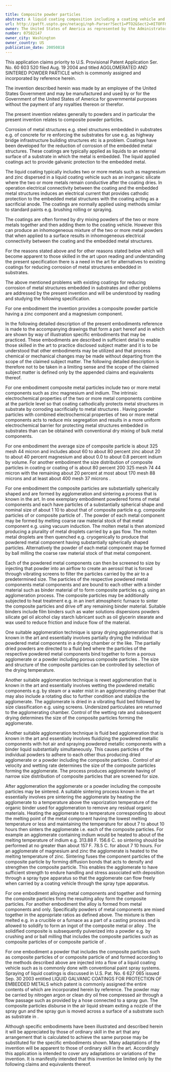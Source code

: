 ```yaml
---

title: Composite powder particles
abstract: A liquid coating composition including a coating vehicle and composite powder particles disposed within the coating vehicle. Each composite powder particle may include a magnesium component, a zinc component, and an indium component.
url: http://patft.uspto.gov/netacgi/nph-Parser?Sect1=PTO2&Sect2=HITOFF&p=1&u=%2Fnetahtml%2FPTO%2Fsearch-adv.htm&r=1&f=G&l=50&d=PALL&S1=07582147&OS=07582147&RS=07582147
owner: The United States of America as represented by the Administrator of the National Aeronautics and Space Administration
number: 07582147
owner_city: Washington
owner_country: US
publication_date: 20050818
---
```

This application claims priority to U.S. Provisional Patent Application Ser. No. 60 603 520 filed Aug. 19 2004 and titled AGGLOMERATED AND SINTERED POWDER PARTICLE which is commonly assigned and incorporated by reference herein.

The invention described herein was made by an employee of the United States Government and may be manufactured and used by or for the Government of the United States of America for governmental purposes without the payment of any royalties thereon or therefor.

The present invention relates generally to powders and in particular the present invention relates to composite powder particles.

Corrosion of metal structures e.g. steel structures embedded in substrates e.g. of concrete for re enforcing the substrates for use e.g. as highway bridge infrastructure building structures etc is a problem. Coatings have been developed for the reduction of corrosion of the embedded metal structures. These coatings are typically applied as liquids to an external surface of a substrate in which the metal is embedded. The liquid applied coatings act to provide galvanic protection to the embedded metal.

The liquid coating typically includes two or more metals such as magnesium and zinc dispersed in a liquid coating vehicle such as an inorganic silicate where the two or more metals remain conductive after the coating dries. In operation electrical connectivity between the coating and the embedded metal structures induces an electrical current that provides cathodic protection to the embedded metal structures with the coating acting as a sacrificial anode. The coatings are normally applied using methods similar to standard paints e.g. brushing rolling or spraying.

The coatings are often formed by dry mixing powders of the two or more metals together and then adding them to the coating vehicle. However this can produce an inhomogeneous mixture of the two or more metal powders that when applied to a surface results in inhomogeneous electrical connectivity between the coating and the embedded metal structures.

For the reasons stated above and for other reasons stated below which will become apparent to those skilled in the art upon reading and understanding the present specification there is a need in the art for alternatives to existing coatings for reducing corrosion of metal structures embedded in substrates.

The above mentioned problems with existing coatings for reducing corrosion of metal structures embedded in substrates and other problems are addressed by the present invention and will be understood by reading and studying the following specification.

For one embodiment the invention provides a composite powder particle having a zinc component and a magnesium component.

In the following detailed description of the present embodiments reference is made to the accompanying drawings that form a part hereof and in which are shown by way of illustration specific embodiments that may be practiced. These embodiments are described in sufficient detail to enable those skilled in the art to practice disclosed subject matter and it is to be understood that other embodiments may be utilized and that process chemical or mechanical changes may be made without departing from the scope of the claimed subject matter. The following detailed description is therefore not to be taken in a limiting sense and the scope of the claimed subject matter is defined only by the appended claims and equivalents thereof.

For one embodiment composite metal particles include two or more metal components such as zinc magnesium and indium. The intrinsic electrochemical properties of the two or more metal components combine at the particle level so that coating cathodically protects metal structures in substrate by corroding sacrificially to metal structures . Having powder particles with combined electrochemical properties of two or more metal components acts to reduce mix segregation and results in a more uniform electrochemical barrier for protecting metal structures embedded in substrates than can be obtained with conventional dry mixing of bulk metal components.

For one embodiment the average size of composite particle is about 325 mesh 44 micron and includes about 60 to about 80 percent zinc about 20 to about 40 percent magnesium and about 0.0 to about 0.8 percent indium by volume. For another embodiment the size distribution of composite particles in coating or coating of is about 80 percent 200 325 mesh 74 44 micron with the remaining about 20 percent at most about 170 mesh 88 microns and at least about 400 mesh 37 microns .

For one embodiment the composite particles are substantially spherically shaped and are formed by agglomeration and sintering a process that is known in the art. In one exemplary embodiment powdered forms of metal components and each have particles of a substantially spherical shape and nominal size of about 1 10 to about that of composite particle e.g. composite particles of or composite particle of . The powder of each metal component may be formed by melting coarse raw material stock of that metal component e.g. using vacuum induction. The molten metal is then atomized producing a plurality of metal droplets carried by a gas flow. The molten metal droplets are then quenched e.g. cryogenically to produce that powdered metal component having substantially spherically shaped particles. Alternatively the powder of each metal component may be formed by ball milling the coarse raw material stock of that metal component.

Each of the powdered metal components can then be screened to size by injecting that powder into an airflow to create an aerosol that is forced through vibrating screens to filter the particles carried by the air to a predetermined size. The particles of the respective powdered metal components metal components and are bound to each other with a binder material such as binder material of to form composite particles e.g. using an agglomeration process. The composite particles may be additionally subjected to heat treatment e.g. in an inert atmospheric furnace to sinter the composite particles and drive off any remaining binder material. Suitable binders include film binders such as water solutions dispersions powders silicate gel oil alcohol clay starch lubricant such as oil glycerin stearate and wax used to reduce friction and induce flow of the material.

One suitable agglomeration technique is spray drying agglomeration that is known in the art and essentially involves partially drying the individual powdered metal components in a drying chamber or the like. The partially dried powders are directed to a fluid bed where the particles of the respective powdered metal components bind together to form a porous agglomerate or a powder including porous composite particles . The size and structure of the composite particles can be controlled by selection of the drying temperature.

Another suitable agglomeration technique is rewet agglomeration that is known in the art and essentially involves wetting the powdered metallic components e.g. by steam or a water mist in an agglomerating chamber that may also include a rotating disc to further condition and stabilize the agglomerate. The agglomerate is dried in a vibrating fluid bed followed by size classification e.g. using screens. Undersized particulates are returned to the agglomerating chamber. Control of the wetting rate and subsequent drying determines the size of the composite particles forming the agglomerate.

Another suitable agglomeration technique is fluid bed agglomeration that is known in the art and essentially involves fluidizing the powdered metallic components with hot air and spraying powdered metallic components with a binder liquid substantially simultaneously. This causes particles of the individual powders to adhere to each other thus producing dried agglomerate or a powder including the composite particles . Control of air velocity and wetting rate determines the size of the composite particles forming the agglomerate. The process produces agglomerate having of narrow size distribution of composite particles that are screened for size.

After agglomeration the agglomerate or a powder including the composite particles may be sintered. A suitable sintering process known in the art essentially involves pre sintering the agglomerate by heating the agglomerate to a temperature above the vaporization temperature of the organic binder used for agglomeration to remove any residual organic materials. Heating the agglomerate to a temperature corresponding to about the melting point of the metal component having the lowest melting temperature or less and maintaining the temperature for about 7 to about 10 hours then sinters the agglomerate i.e. each of the composite particles. For example an agglomerate containing indium would be heated to about of the melting temperature of indium e.g. 313.88 F. 156.6 C. so sintering should be performed at no greater than about 157 F. 78.5 C. for about 7 10 hours. For an agglomerate of magnesium and zinc the agglomerate is heated to the melting temperature of zinc. Sintering fuses the component particles of the composite particle by forming diffusion bonds that acts to densify and strengthen the composite particle. This enables the agglomerate to have sufficient strength to endure handling and stress associated with deposition through a spray type apparatus so that the agglomerate can flow freely when carried by a coating vehicle through the spray type apparatus.

For one embodiment alloying metal components and together and forming the composite particles from the resulting alloy form the composite particles. For another embodiment the alloy is formed from metal components and only. Specifically powders of metal components are mixed together in the appropriate ratios as defined above. The mixture is then melted e.g. in a crucible or a furnace as a part of a casting process and is allowed to solidify to form an ingot of the composite metal or alloy . The solidified composite is subsequently pulverized into a powder e.g. by crushing and or ball milling that includes the composite particles such as composite particles of or composite particle of .

For one embodiment a powder that includes the composite particles such as composite particles of or composite particle of and formed according to the methods described above are injected into a flow of a liquid coating vehicle such as is commonly done with conventional paint spray systems. Spraying of liquid coatings is discussed in U.S. Pat. No. 6 627 065 issued Sep. 30 2003 entitled LIQUID GALVANIC COATINGS FOR PROTECTION OF EMBEDDED METALS which patent is commonly assigned the entire contents of which are incorporated herein by reference. The powder may be carried by nitrogen argon or clean dry oil free compressed air through a flow passage such as provided by a hose connected to a spray gun. The composite particles disburse in the air liquid stream exiting a nozzle of the spray gun and the spray gun is moved across a surface of a substrate such as substrate in .

Although specific embodiments have been illustrated and described herein it will be appreciated by those of ordinary skill in the art that any arrangement that is calculated to achieve the same purpose may be substituted for the specific embodiments shown. Many adaptations of the invention will be apparent to those of ordinary skill in the art. Accordingly this application is intended to cover any adaptations or variations of the invention. It is manifestly intended that this invention be limited only by the following claims and equivalents thereof.

